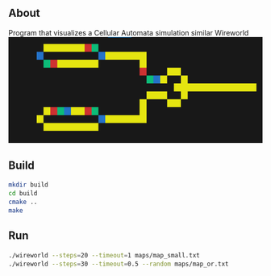 ## About
Program that visualizes a Cellular Automata simulation similar Wireworld
![example of simulation](maps/map_or.png)
## Build 
```sh
mkdir build
cd build
cmake ..
make
```
## Run
```sh
./wireworld --steps=20 --timeout=1 maps/map_small.txt
./wireworld --steps=30 --timeout=0.5 --random maps/map_or.txt
```
